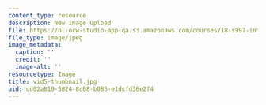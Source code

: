```yaml
---
content_type: resource
description: New image Upload
file: https://ol-ocw-studio-app-qa.s3.amazonaws.com/courses/18-s997-introduction-to-matlab-programming-fall-2011/cd02a81958248c08b085e1dcfd36e2f4_vid5-thumbnail.jpg
file_type: image/jpeg
image_metadata:
  caption: ''
  credit: ''
  image-alt: ''
resourcetype: Image
title: vid5-thumbnail.jpg
uid: cd02a819-5824-8c08-b085-e1dcfd36e2f4
---
```

